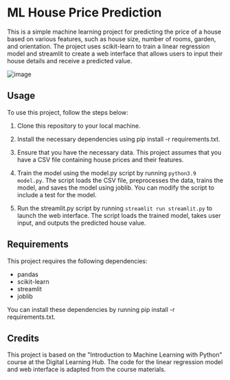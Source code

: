 # ML House Price Prediction
This is a simple machine learning project for predicting the price of a house based on various features, such as house size, number of rooms, garden, and orientation. The project uses scikit-learn to train a linear regression model and streamlit to create a web interface that allows users to input their house details and receive a predicted value.

![image](https://user-images.githubusercontent.com/101446104/227769436-ad5df042-0d6b-4f03-a732-bb989e21198f.png)


## Usage
To use this project, follow the steps below:

1. Clone this repository to your local machine.

2. Install the necessary dependencies using pip install -r requirements.txt.

3. Ensure that you have the necessary data. This project assumes that you have a CSV file containing house prices and their features.

4. Train the model using the model.py script by running `python3.9 model.py`. The script loads the CSV file, preprocesses the data, trains the model, and saves the model using joblib. You can modify the script to include a test for the model.

5. Run the streamlit.py script by running `streamlit run streamlit.py` to launch the web interface. The script loads the trained model, takes user input, and outputs the predicted house value.



## Requirements
This project requires the following dependencies:

- pandas
- scikit-learn
- streamlit
- joblib

You can install these dependencies by running pip install -r requirements.txt.

## Credits
This project is based on the "Introduction to Machine Learning with Python" course at the Digital Learning Hub. The code for the linear regression model and web interface is adapted from the course materials.

